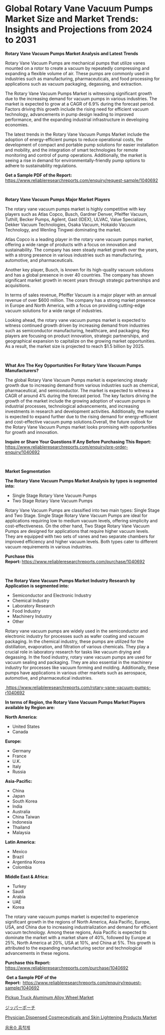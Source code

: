 <p><h1>Global Rotary Vane Vacuum Pumps Market Size and Market Trends: Insights and Projections from 2024 to 2031</h1></p><p><strong>Rotary Vane Vacuum Pumps Market Analysis and Latest Trends</strong></p>
<p><p>Rotary Vane Vacuum Pumps are mechanical pumps that utilize vanes mounted on a rotor to create a vacuum by repeatedly compressing and expanding a flexible volume of air. These pumps are commonly used in industries such as manufacturing, pharmaceuticals, and food processing for applications such as vacuum packaging, degassing, and extraction.</p><p>The Rotary Vane Vacuum Pumps Market is witnessing significant growth due to the increasing demand for vacuum pumps in various industries. The market is expected to grow at a CAGR of 6.9% during the forecast period. Factors driving this growth include the rising need for efficient vacuum technology, advancements in pump design leading to improved performance, and the expanding industrial infrastructure in developing economies.</p><p>The latest trends in the Rotary Vane Vacuum Pumps Market include the adoption of energy-efficient pumps to reduce operational costs, the development of compact and portable pump solutions for easier installation and mobility, and the integration of smart technologies for remote monitoring and control of pump operations. Additionally, the market is seeing a rise in demand for environmentally-friendly pump options to adhere to sustainability regulations.</p></p>
<p><strong>Get a Sample PDF of the Report:&nbsp;</strong> <a href="https://www.reliableresearchreports.com/enquiry/request-sample/1040692">https://www.reliableresearchreports.com/enquiry/request-sample/1040692</a></p>
<p>&nbsp;</p>
<p><strong>Rotary Vane Vacuum Pumps Major Market Players</strong></p>
<p><p>The rotary vane vacuum pumps market is highly competitive with key players such as Atlas Copco, Busch, Gardner Denver, Pfeiffer Vacuum, Tuthill, Becker Pumps, Agilent, Gast (IDEX), ULVAC, Value Specializes, Dekker Vacuum Technologies, Osaka Vacuum, Hokaido Vacuum Technology, and Wenling Tingwei dominating the market.</p><p>Atlas Copco is a leading player in the rotary vane vacuum pumps market, offering a wide range of products with a focus on innovation and sustainability. The company has seen steady market growth over the years, with a strong presence in various industries such as manufacturing, automotive, and pharmaceuticals.</p><p>Another key player, Busch, is known for its high-quality vacuum solutions and has a global presence in over 40 countries. The company has shown significant market growth in recent years through strategic partnerships and acquisitions.</p><p>In terms of sales revenue, Pfeiffer Vacuum is a major player with an annual revenue of over $600 million. The company has a strong market presence in Europe and North America, with a focus on providing cutting-edge vacuum solutions for a wide range of industries.</p><p>Looking ahead, the rotary vane vacuum pumps market is expected to witness continued growth driven by increasing demand from industries such as semiconductor manufacturing, healthcare, and packaging. Key players are focusing on product innovation, strategic partnerships, and geographical expansion to capitalize on the growing market opportunities. As a result, the market size is projected to reach $1.5 billion by 2025.</p></p>
<p>&nbsp;</p>
<p><strong>What Are The Key Opportunities For Rotary Vane Vacuum Pumps Manufacturers?</strong></p>
<p><p>The global Rotary Vane Vacuum Pumps market is experiencing steady growth due to increasing demand from various industries such as chemical, pharmaceutical, and semiconductor. The market is expected to witness a CAGR of around 4% during the forecast period. The key factors driving the growth of the market include the growing adoption of vacuum pumps in industrial processes, technological advancements, and increasing investments in research and development activities. Additionally, the market is expected to expand further due to the rising demand for energy-efficient and cost-effective vacuum pump solutions.Overall, the future outlook for the Rotary Vane Vacuum Pumps market looks promising with opportunities for growth and innovation.</p></p>
<p><strong>Inquire or Share Your Questions If Any Before Purchasing This Report:</strong> <a href="https://www.reliableresearchreports.com/enquiry/pre-order-enquiry/1040692">https://www.reliableresearchreports.com/enquiry/pre-order-enquiry/1040692</a></p>
<p>&nbsp;</p>
<p><strong>Market Segmentation</strong></p>
<p><strong>The Rotary Vane Vacuum Pumps Market Analysis by types is segmented into:</strong></p>
<p><ul><li>Single Stage Rotary Vane Vacuum Pumps</li><li>Two Stage Rotary Vane Vacuum Pumps</li></ul></p>
<p><p>Rotary Vane Vacuum Pumps are classified into two main types: Single Stage and Two Stage. Single Stage Rotary Vane Vacuum Pumps are ideal for applications requiring low to medium vacuum levels, offering simplicity and cost-effectiveness. On the other hand, Two Stage Rotary Vane Vacuum Pumps are designed for applications that require higher vacuum levels. They are equipped with two sets of vanes and two separate chambers for improved efficiency and higher vacuum levels. Both types cater to different vacuum requirements in various industries.</p></p>
<p><strong>Purchase this Report:&nbsp;</strong><a href="https://www.reliableresearchreports.com/purchase/1040692">https://www.reliableresearchreports.com/purchase/1040692</a></p>
<p>&nbsp;</p>
<p><strong>The Rotary Vane Vacuum Pumps Market Industry Research by Application is segmented into:</strong></p>
<p><ul><li>Semiconductor and Electronic Industry</li><li>Chemical Industry</li><li>Laboratory Research</li><li>Food Industry</li><li>Machinery Industry</li><li>Other</li></ul></p>
<p><p>Rotary vane vacuum pumps are widely used in the semiconductor and electronic industry for processes such as wafer coating and vacuum packaging. In the chemical industry, these pumps are utilized for the distillation, evaporation, and filtration of various chemicals. They play a crucial role in laboratory research for tasks like vacuum drying and degassing. In the food industry, rotary vane vacuum pumps are used for vacuum sealing and packaging. They are also essential in the machinery industry for processes like vacuum forming and molding. Additionally, these pumps have applications in various other markets such as aerospace, automotive, and pharmaceutical industries.</p></p>
<p><a href="https://www.reliableresearchreports.com/rotary-vane-vacuum-pumps-r1040692">&nbsp;https://www.reliableresearchreports.com/rotary-vane-vacuum-pumps-r1040692</a></p>
<p><strong>In terms of Region, the Rotary Vane Vacuum Pumps Market Players available by Region are:</strong></p>
<p>
    <p> <strong> North America: </strong>
        <ul>
            <li>United States</li>
            <li>Canada</li>
        </ul>
        </p> 
    <p> <strong> Europe: </strong>
        <ul>
            <li>Germany</li>
            <li>France</li>
            <li>U.K.</li>
            <li>Italy</li>
            <li>Russia</li>
        </ul>
        </p> 
    <p> <strong> Asia-Pacific: </strong>
        <ul>
            <li>China</li>
            <li>Japan</li>
            <li>South Korea</li>
            <li>India</li>
            <li>Australia</li>
            <li>China Taiwan</li>
            <li>Indonesia</li>
            <li>Thailand</li>
            <li>Malaysia</li>
        </ul>
        </p> 
    <p> <strong> Latin America: </strong>
        <ul>
            <li>Mexico</li>
            <li>Brazil</li>
            <li>Argentina Korea</li>
            <li>Colombia</li>
        </ul>
        </p> 
    <p> <strong> Middle East & Africa: </strong>
        <ul>
            <li>Turkey</li>
            <li>Saudi</li>
            <li>Arabia</li>
            <li>UAE</li>
            <li>Korea</li>
        </ul>
    </p>
    </p>
<p><p>The rotary vane vacuum pumps market is expected to experience significant growth in the regions of North America, Asia Pacific, Europe, USA, and China due to increasing industrialization and demand for efficient vacuum technology. Among these regions, Asia Pacific is expected to dominate the market with a market share of 40%, followed by Europe at 25%, North America at 20%, USA at 10%, and China at 5%. This growth is attributed to the expanding manufacturing sector and technological advancements in these regions.</p></p>
<p><strong>Purchase this Report: </strong><a href="https://www.reliableresearchreports.com/purchase/1040692">https://www.reliableresearchreports.com/purchase/1040692</a></p>
<p>&nbsp;<strong>Get a Sample PDF of the Report:&nbsp;&nbsp;</strong><a href="https://www.reliableresearchreports.com/enquiry/request-sample/1040692">https://www.reliableresearchreports.com/enquiry/request-sample/1040692</a></p>
<p><strong></strong></p>
<p><p><a href="https://www.linkedin.com/pulse/pickup-truck-aluminum-alloy-wheel-market-size-share-amp-vtvof?trackingId=qi0hxMa5ETSUe%2Bx8uiTv5w%3D%3D">Pickup Truck Aluminum Alloy Wheel Market</a></p><p><a href="https://github.com/mohamedbakry57/Market-Research-Report-List-3/blob/main/815737322230.md">ジッパーポーチ</a></p><p><a href="https://www.linkedin.com/pulse/physician-dispensed-cosmeceuticals-skin-lightening-products-dyq8e?trackingId=RMUZVnzd24FHAQVKM2jgwQ%3D%3D">Physician Dispensed Cosmeceuticals and Skin Lightening Products Market</a></p><p><a href="https://github.com/laholand/Market-Research-Report-List-3/blob/main/379968220345.md">음용수 흡착제</a></p></p>